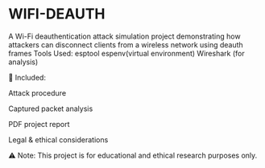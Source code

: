 # WIFI-DEAUTH
A Wi-Fi deauthentication attack simulation project demonstrating how attackers can disconnect clients from a wireless network using deauth frames
Tools Used:
esptool
espenv(virtual environment)
Wireshark (for analysis)

📄 Included:

Attack procedure

Captured packet analysis

PDF project report

Legal & ethical considerations

⚠️ Note: This project is for educational and ethical research purposes only.



